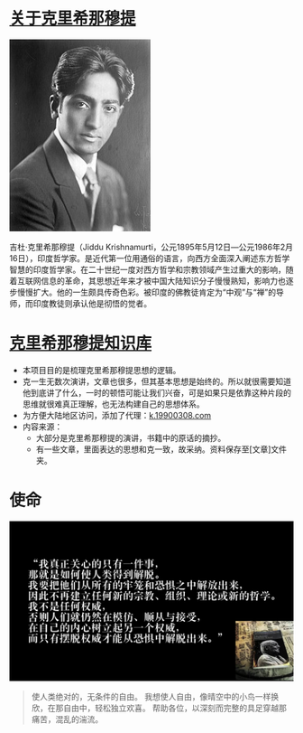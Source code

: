 # [关于克里希那穆提](克里希那穆提.md)
![克里希那穆提肖像](附件/图片/250px-Jiddu_Krishnamurti_01.jpg)

吉杜·克里希那穆提（Jiddu Krishnamurti，公元1895年5月12日—公元1986年2月16日），印度哲学家。是近代第一位用通俗的语言，向西方全面深入阐述东方哲学智慧的印度哲学家。在二十世纪一度对西方哲学和宗教领域产生过重大的影响，随着互联网信息的革命，其思想近年来才被中国大陆知识分子慢慢熟知，影响力也逐步慢慢扩大。他的一生颇具传奇色彩。被印度的佛教徒肯定为“中观”与“禅”的导师，而印度教徒则承认他是彻悟的觉者。

# [克里希那穆提知识库](https://yixiaozi.github.io/Jiddu.Krishnamurti.obsidian/#/)
- 本项目目的是梳理克里希那穆提思想的逻辑。
- 克一生无数次演讲，文章也很多，但其基本思想是始终的。所以就很需要知道他到底讲了什么，一时的顿悟可能让我们兴奋，可是如果只是依靠这种片段的思维就很难真正理解，也无法构建自己的思想体系。
- 为方便大陆地区访问，添加了代理：[k.19900308.com](http://k.19900308.com/#/)
- 内容来源：
	- 大部分是克里希那穆提的演讲，书籍中的原话的摘抄。
	- 有一些文章，里面表达的思想和克一致，故采纳。资料保存至[文章]文件夹。

# 使命
![我真正关心的只有一件事那就是如何使人类得到解脱。 我要把他们从所有的牢笼和恐惧之中解放出来，因此不再建立任何新的宗教、组织、理论或新的哲学。 我不是任何权威，否则人们就仍然在模仿、顺从与接受在自己的内心树立起另一个权威，而只有摆脱权威才能从恐惧中解脱出来。](./附件/图片/克里希那穆提-我真正关心的只有一件事.png)
> 使人类绝对的，无条件的自由。
> 我想使人自由，像晴空中的小鸟一样换欣，在那自由中，轻松独立欢喜。
> 帮助各位，以深刻而完整的具足穿越那痛苦，混乱的湍流。

